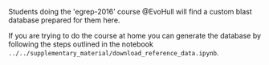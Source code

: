 Students doing the 'egrep-2016' course @EvoHull will find a custom blast database prepared for them here.

If you are trying to do the course at home you can generate the database by following the steps outlined in the notebook `../../supplementary_material/download_reference_data.ipynb`.
